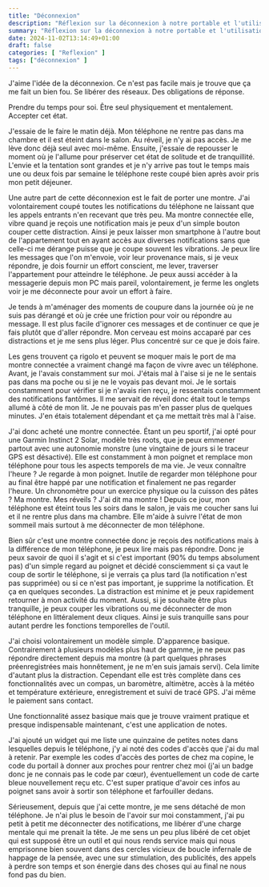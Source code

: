```yaml
---
title: "Déconnexion"
description: "Réflexion sur la déconnexion à notre portable et l'utilisation d'une montre"
summary: "Réflexion sur la déconnexion à notre portable et l'utilisation d'une montre"
date: 2024-11-02T13:14:49+01:00
draft: false
categories: [ "Reflexion" ]
tags: ["déconnexion" ]
---
```


J'aime l'idée de la déconnexion. Ce n'est pas facile mais je trouve que ça me fait un bien fou. Se libérer des réseaux. Des obligations de réponse.

Prendre du temps pour soi. Être seul physiquement et mentalement. Accepter cet état.

J'essaie de le faire le matin déjà. Mon téléphone ne rentre pas dans ma chambre et il est éteint dans le salon. Au réveil, je n'y ai pas accès. Je me lève donc déjà seul avec moi-même. Ensuite, j'essaie de repousser le moment où je l'allume pour préserver cet état de solitude et de tranquillité. L'envie et la tentation sont grandes et je n'y arrive pas tout le temps mais une ou deux fois par semaine le téléphone reste coupé bien après avoir pris mon petit déjeuner.

Une autre part de cette déconnexion est le fait de porter une montre. J'ai volontairement coupé toutes les notifications du téléphone ne laissant que les appels entrants n'en recevant que très peu. Ma montre connectée elle, vibre quand je reçois une notification mais je peux d'un simple bouton couper cette distraction. Ainsi je peux laisser mon smartphone à l'autre bout de l'appartement tout en ayant accès aux diverses notifications sans que celle-ci me dérange puisse que je coupe souvent les vibrations. Je peux lire les messages que l'on m'envoie, voir leur provenance mais, si je veux répondre, je dois fournir un effort conscient, me lever, traverser l'appartement pour atteindre le téléphone. Je peux aussi accéder à la messagerie depuis mon PC mais pareil, volontairement, je ferme les onglets voir je me déconnecte pour avoir un effort à faire.

Je tends à m'aménager des moments de coupure dans la journée où je ne suis pas dérangé et où je crée une friction pour voir ou répondre au message. Il est plus facile d'ignorer ces messages et de continuer ce que je fais plutôt que d'aller répondre. Mon cerveau est moins accaparé par ces distractions et je me sens plus léger. Plus concentré sur ce que je dois faire.

Les gens trouvent ça rigolo et peuvent se moquer mais le port de ma montre connectée a vraiment changé ma façon de vivre avec un téléphone. Avant, je l'avais constamment sur moi. J'étais mal à l'aise si je ne le sentais pas dans ma poche ou si je ne le voyais pas devant moi. Je le sortais constamment pour vérifier si je n'avais rien reçu, je ressentais constamment des notifications fantômes. Il me servait de réveil donc était tout le temps allumé à côté de mon lit. Je ne pouvais pas m'en passer plus de quelques minutes. J'en étais totalement dépendant et ça me mettait très mal à l'aise.

J'ai donc acheté une montre connectée. Étant un peu sportif, j'ai opté pour une Garmin Instinct 2 Solar, modèle très roots, que je peux emmener partout avec une autonomie monstre (une vingtaine de jours si le traceur GPS est désactivé). Elle est constamment à mon poignet et remplace mon téléphone pour tous les aspects temporels de ma vie. Je veux connaître l'heure ? Je regarde à mon poignet. Inutile de regarder mon téléphone pour au final être happé par une notification et finalement ne pas regarder l'heure. Un chronomètre pour un exercice physique ou la cuisson des pâtes ? Ma montre. Mes réveils ? J'ai dit ma montre ! Depuis ce jour, mon téléphone est éteint tous les soirs dans le salon, je vais me coucher sans lui et il ne rentre plus dans ma chambre. Elle m'aide à suivre l'état de mon sommeil mais surtout à me déconnecter de mon téléphone.

Bien sûr c'est une montre connectée donc je reçois des notifications mais à la différence de mon téléphone, je peux lire mais pas répondre. Donc je peux savoir de quoi il s'agit et si c'est important (90% du temps absolument pas) d'un simple regard au poignet et décidé consciemment si ça vaut le coup de sortir le téléphone, si je verrais ça plus tard (la notification n'est pas supprimée) ou si ce n'est pas important, je supprime la notification. Et ça en quelques secondes. La distraction est minime et je peux rapidement retourner à mon activité du moment. Aussi, si je souhaite être plus tranquille, je peux couper les vibrations ou me déconnecter de mon téléphone en littéralement deux cliques. Ainsi je suis tranquille sans pour autant perdre les fonctions temporelles de l'outil.

J'ai choisi volontairement un modèle simple. D'apparence basique. Contrairement à plusieurs modèles plus haut de gamme, je ne peux pas répondre directement depuis ma montre (à part quelques phrases préenregistrées mais honnêtement, je ne m'en suis jamais servi). Cela limite d'autant plus la distraction. Cependant elle est très complète dans ces fonctionnalités avec un compas, un baromètre, altimètre, accès à la météo et température extérieure, enregistrement et suivi de tracé GPS. J'ai même le paiement sans contact.

Une fonctionnalité assez basique mais que je trouve vraiment pratique et presque indispensable maintenant, c'est une application de notes.

J'ai ajouté un widget qui me liste une quinzaine de petites notes dans lesquelles depuis le téléphone, j'y ai noté des codes d'accès que j'ai du mal à retenir. Par exemple les codes d'accès des portes de chez ma copine, le code du portail à donner aux proches pour rentrer chez moi (j'ai un badge donc je ne connais pas le code par cœur), éventuellement un code de carte bleue nouvellement reçu etc. C'est super pratique d'avoir ces infos au poignet sans avoir à sortir son téléphone et farfouiller dedans.

Sérieusement, depuis que j'ai cette montre, je me sens détaché de mon téléphone. Je n'ai plus le besoin de l'avoir sur moi constamment, j'ai pu petit à petit me déconnecter des notifications, me libérer d'une charge mentale qui me prenait la tête. Je me sens un peu plus libéré de cet objet qui est supposé être un outil et qui nous rends service mais qui nous emprisonne bien souvent dans des cercles vicieux de boucle infernale de happage de la pensée, avec une sur stimulation, des publicités, des appels à perdre son temps et son énergie dans des choses qui au final ne nous fond pas du bien.
